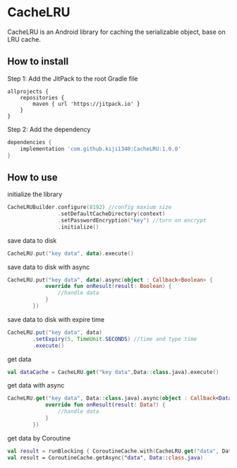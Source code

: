 # CacheLRU

CacheLRU is an Android library for caching the serializable object, base on LRU cache.

## How to install

Step 1: Add the JitPack to the root Gradle file

```Gradle
allprojects {
	repositories {
		maven { url 'https://jitpack.io' }
	}
}
```
Step 2: Add the dependency
```gradle
dependencies {
	implementation 'com.github.kiji1340:CacheLRU:1.0.0'
}
```

## How to use
initialize the library
```kotlin
CacheLRUBuilder.configure(8192) //config maxium size
                .setDefaultCacheDirectory(context)
                .setPasswordEncryption("key") //turn on encrypt
                .initialize()
```
save data to disk
```kotlin
CacheLRU.put("key data", data).execute()
```
save data to disk with async
```kotlin
CacheLRU.put("key data", data).async(object : Callback<Boolean> {
            override fun onResult(result: Boolean) {
                //handle data
            }
        })
```
save data to disk with expire time
```java
CacheLRU.put("key data", data)
        .setExpiry(5, TimeUnit.SECONDS) //time and type time
        .execute()
```
get data
```kotlin
val dataCache = CacheLRU.get("key data",Data::class.java).execute()
```
get data with async
```kotlin
CacheLRU.get("key data", Data::class.java).async(object : Callback<Data?> {
            override fun onResult(result: Data?) {
                //handle data
            }
        })
```
get data by Coroutine
```kotlin
val result = runBlocking { CoroutineCache.with(CacheLRU.get("data", Data::class.java)) }
val result = CoroutineCache.getAsync("data", Data::class.java)
```
